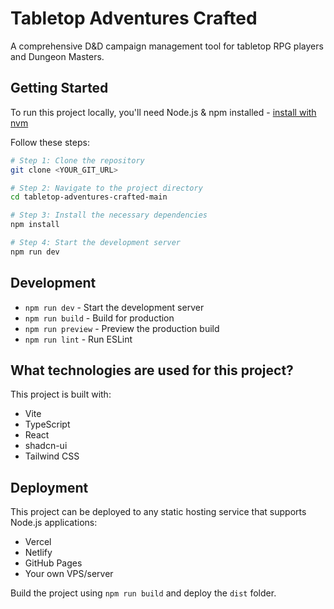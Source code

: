 # Tabletop Adventures Crafted

A comprehensive D&D campaign management tool for tabletop RPG players and Dungeon Masters.

## Getting Started

To run this project locally, you'll need Node.js & npm installed - [install with nvm](https://github.com/nvm-sh/nvm#installing-and-updating)

Follow these steps:

```sh
# Step 1: Clone the repository
git clone <YOUR_GIT_URL>

# Step 2: Navigate to the project directory
cd tabletop-adventures-crafted-main

# Step 3: Install the necessary dependencies
npm install

# Step 4: Start the development server
npm run dev
```

## Development

- `npm run dev` - Start the development server
- `npm run build` - Build for production
- `npm run preview` - Preview the production build
- `npm run lint` - Run ESLint

## What technologies are used for this project?

This project is built with:

- Vite
- TypeScript
- React
- shadcn-ui
- Tailwind CSS

## Deployment

This project can be deployed to any static hosting service that supports Node.js applications:

- Vercel
- Netlify
- GitHub Pages
- Your own VPS/server

Build the project using `npm run build` and deploy the `dist` folder.
